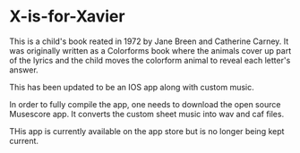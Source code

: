 # X-is-for-Xavier

This is a child's book reated in 1972 by Jane Breen and Catherine Carney.  It was originally written as a Colorforms book where the animals
cover up part of the lyrics and the child moves the colorform animal to reveal each letter's answer.

This has been updated to be an IOS app along with custom music.

In order to fully compile the app, one needs to download the open source Musescore app.  It converts the custom sheet music into wav and caf files.

THis app is currently available on the app store but is no longer being kept current.
